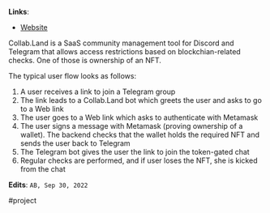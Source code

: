 **Links**:
* [Website](https://collab-land.gitbook.io/collab-land/intro/what-is-collab.land)

Collab.Land is a SaaS community management tool for Discord and Telegram that allows access restrictions based on blockchian-related checks. One of those is ownership of an NFT.

The typical user flow looks as follows:
1. A user receives a link to join a Telegram group
2. The link leads to a Collab.Land bot which greets the user and asks to go to a Web link
3. The user goes to a Web link which asks to authenticate with Metamask
4. The user signs a message with Metamask (proving ownership of a wallet). The backend checks that the wallet holds the required NFT and sends the user back to Telegram
5. The Telegram bot gives the user the link to join the token-gated chat
6. Regular checks are performed, and if user loses the NFT, she is kicked from the chat

**Edits**:  `AB, Sep 30, 2022`

#project 